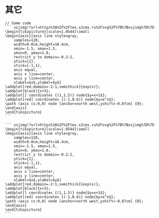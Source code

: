 # 其它

````mermaid
// Some code
``` xsjimg!?url=https%3A%2F%2Ftex.s2cms.ru%2Fsvg%2F%7B%7Bxsjimg%7D%7D
\begin{tikzpicture}[scale=1.0544]\small
\begin{axis}[axis line style=gray,
	samples=120,
	width=9.0cm,height=16.4cm,
	xmin=-1.5, xmax=1.5,
	ymin=0, ymax=1.8,
	restrict y to domain=-0.2:2,
	ytick={1},
	xtick={-1,1},
	axis equal,
	axis x line=center,
	axis y line=center,
	xlabel=$x$,ylabel=$y$]
\addplot[red,domain=-2:1,semithick]{exp(x)};
\addplot[black]{x+3};
\addplot[] coordinates {(1,1.5)} node{$y=x+1$};
\addplot[red] coordinates {(-1,0.6)} node{$y=e^x$};
\path (axis cs:0,0) node [anchor=north west,yshift=-0.07cm] {0};
\end{axis}
\end{tikzpicture}
```
````

````
``` xsjimg!?url=https%3A%2F%2Ftex.s2cms.ru%2Fsvg%2F%7B%7Bxsjimg%7D%7D
\begin{tikzpicture}[scale=1.0544]\small
\begin{axis}[axis line style=gray,
	samples=120,
	width=9.0cm,height=16.4cm,
	xmin=-1.5, xmax=1.5,
	ymin=0, ymax=1.8,
	restrict y to domain=-0.2:2,
	ytick={1},
	xtick={-1,1},
	axis equal,
	axis x line=center,
	axis y line=center,
	xlabel=$x$,ylabel=$y$]
\addplot[red,domain=-2:1,semithick]{exp(x)};
\addplot[black]{x+3};
\addplot[] coordinates {(1,1.5)} node{$y=x+1$};
\addplot[red] coordinates {(-1,0.6)} node{$y=e^x$};
\path (axis cs:0,0) node [anchor=north west,yshift=-0.07cm] {0};
\end{axis}
\end{tikzpicture}
```
````
